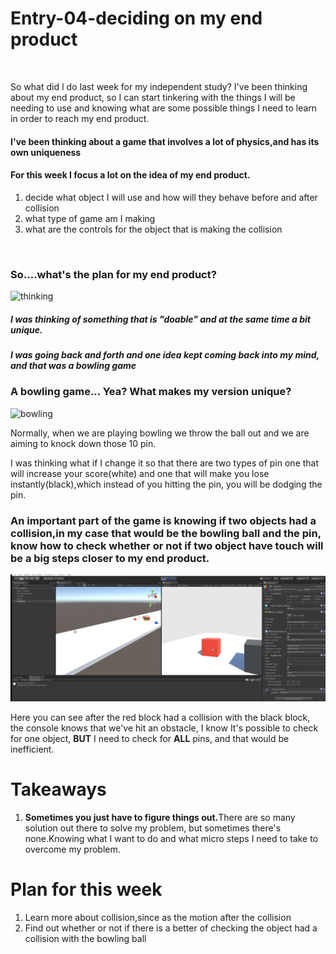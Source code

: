 # Entry-04-deciding on my end product
<br>

So what did I do last week for my independent study? I've been thinking about my end product, so I can start tinkering with the things I will be needing to use and knowing what are some possible things I need to learn in order to reach my end product.

<h4>I've been thinking about a game that involves a lot of physics,and has its own uniqueness</h4>


<h4>For this week I focus a lot on the idea of my end product.</h4>
<ol>
  <li>decide what object I will use and how will they behave before and after collision</li>
  <li>what type of game am I making</li>
  <li>what are the controls for the object that is making the collision</li>
</ol>



<br>
<h3>So....what's the plan for my end product?</h3>
<img src="https://media.giphy.com/media/xUPGcmF2iGsTGEFVL2/giphy.gif" alt="thinking" >

<h5>I was thinking of something that is "doable" and at the same time a bit unique.</h5>
<h5>I was going back and forth and one idea kept coming back into my mind, and that was a bowling game</h5>

<h3>A bowling game... Yea? What makes my version unique?</h3>

<img src="https://media.giphy.com/media/1mNBTj3g4jRCg/giphy.gif" alt="bowling" >

<p>Normally, when we are playing bowling we throw the ball out and we are aiming to knock down those 10 pin. </p>

<p>I was thinking what if I change it so that there are two types of pin one that will increase your score(white) and one that will make you lose instantly(black),which instead of you hitting the pin, you will be dodging the pin.</p>


<h3>An important part of the game is knowing if two objects had a collision,in my case that would be the bowling ball and the pin, know how to check whether or not if two object have touch will be a big steps closer to my end product.</h3>

<img src="collision.jpg" alt="collision" >

<p>Here you can see after the red block had a collision with the black block, the console knows that we've hit an obstacle, I know It's possible to check for one object, <strong>BUT</strong> I need to check for <strong>ALL</strong> pins, and that would be inefficient.</p>

<h1>Takeaways</h1>
<ol>
  <li><strong>Sometimes you just have to figure things out.</strong>There are so many solution out there to solve my problem, but sometimes there's none.Knowing what I want to do and what micro steps I need to take to overcome my problem.</li>
  
</ol>

<h1>Plan for this week</h1>
<ol>
  <li>Learn more about collision,since as the motion after the collision</li>
  <li> Find out whether or not if there is a better of checking the object had a collision with the bowling ball</li>
 
</ol>

